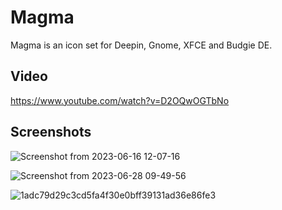 # Magma
Magma is an icon set for Deepin, Gnome, XFCE and Budgie DE.

Video
--
https://www.youtube.com/watch?v=D2OQwOGTbNo

Screenshots
--

![Screenshot from 2023-06-16 12-07-16](https://github.com/SethStormR/Magma/assets/60283532/2cb01e96-e98d-47fb-a87f-24980b3a9a95)

![Screenshot from 2023-06-28 09-49-56](https://github.com/SethStormR/Magma/assets/60283532/5d1030a3-b660-4fd5-8176-afdab8ff293d)


![1adc79d29c3cd5fa4f30e0bff39131ad36e86fe3](https://github.com/SethStormR/Magma/assets/60283532/eba8bc8d-4689-4dc2-bcd4-1633daad91b4)
